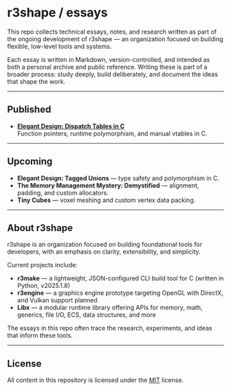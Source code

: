 # r3shape / essays

This repo collects technical essays, notes, and research written as part of the ongoing development of r3shape — an organization focused on building flexible, low-level tools and systems.

Each essay is written in Markdown, version-controlled, and intended as both a personal archive and public reference. Writing these is part of a broader process: study deeply, build deliberately, and document the ideas that shape the work.

---

## Published

- **[Elegant Design: Dispatch Tables in C](ed-dispatch-tables.md)**  
  Function pointers, runtime polymorphism, and manual vtables in C.

---

## Upcoming
- **Elegant Design: Tagged Unions** — type safety and polymorphism in C.
- **The Memory Management Mystery: Demystified** — alignment, padding, and custom allocators.
- **Tiny Cubes** — voxel meshing and custom vertex data packing.
---

## About r3shape

r3shape is an organization focused on building foundational tools for developers, with an emphasis on clarity, extensibility, and simplicity.

Current projects include:

- **r3make** — a lightweight, JSON-configured CLI build tool for C (written in Python, v2025.1.8)
- **r3engine** — a graphics engine prototype targeting OpenGL with DirectX, and Vulkan support planned
- **Libx** — a modular runtime library offering APIs for memory, math, generics, file I/O, ECS, data structures, and more

The essays in this repo often trace the research, experiments, and ideas that inform these tools.

---

## License
All content in this repository is licensed under the [MIT](LICENSE) license.
